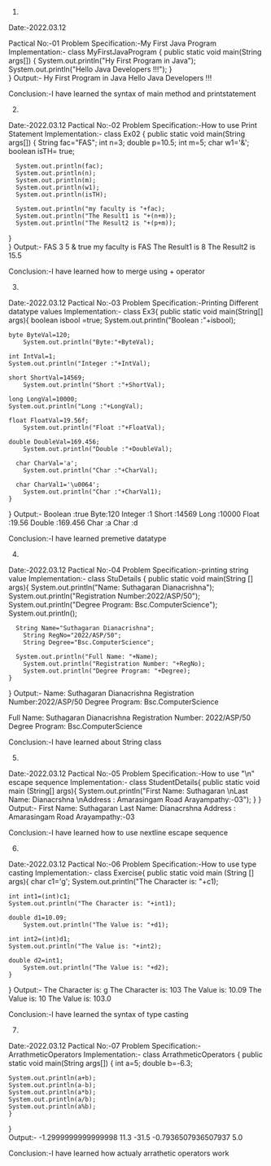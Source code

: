 01.
Date:-2022.03.12

Pactical No:-01
Problem Specification:-My First Java Program
Implementation:-
class MyFirstJavaProgram
{
   public static void main(String args[])
   {
      System.out.println("Hy First Program in Java");
	  System.out.println("Hello Java Developers !!!");
   }	  
}
Output:-
Hy First Program in Java
Hello Java Developers !!!

Conclusion:-I have learned the syntax of main method and printstatement

02.
Date:-2022.03.12
Pactical No:-02
Problem Specification:-How to use Print Statement
Implementation:-
class Ex02
{
   public static void main(String args[])
   {
	  String fac="FAS";
      int n=3;
      double p=10.5;
	  int m=5;
      char w1='&';
      boolean isTH= true;
	  
      System.out.println(fac);
	  System.out.println(n);
	  System.out.println(m);
	  System.out.println(w1);
	  System.out.println(isTH);
	  
	  System.out.println("my faculty is "+fac);
	  System.out.println("The Result1 is "+(n+m));
	  System.out.println("The Result2 is "+(p+m));
   }	  
}
Output:-
FAS
3
5
&
true
my faculty is FAS
The Result1 is 8
The Result2 is 15.5

Conclusion:-I have learned how to merge using + operator 

03.
Date:-2022.03.12
Pactical No:-03
Problem Specification:-Printing Different datatype values
Implementation:-
class Ex3{
	public static void main(String[] args){
		boolean isbool =true;
		System.out.println("Boolean :"+isbool);
		
    byte ByteVal=120;
		System.out.println("Byte:"+ByteVal);

    int IntVal=1;
    System.out.println("Integer :"+IntVal);

    short ShortVal=14569;
		System.out.println("Short :"+ShortVal);
		
    long LongVal=10000;	
    System.out.println("Long :"+LongVal);

    float FloatVal=19.56f;
		System.out.println("Float :"+FloatVal);

  	double DoubleVal=169.456;
		System.out.println("Double :"+DoubleVal);
		
	  char CharVal='a';
		System.out.println("Char :"+CharVal);
		
	  char CharVal1='\u0064';
		System.out.println("Char :"+CharVal1);
	}
}
Output:-
Boolean :true
Byte:120
Integer :1
Short :14569
Long :10000
Float :19.56
Double :169.456
Char :a
Char :d

Conclusion:-I have learned premetive datatype

04.
Date:-2022.03.12
Pactical No:-04
Problem Specification:-printing string value
Implementation:-
class StuDetails {
	public static void main(String [] args){
		System.out.println("Name: Suthagaran Dianacrishna");
		System.out.println("Registration Number:2022/ASP/50");
		System.out.println("Degree Program: Bsc.ComputerScience");
		System.out.println();
		
	  String Name="Suthagaran Dianacrishna";
		String RegNo="2022/ASP/50";
		String Degree="Bsc.ComputerScience";
		
	  System.out.println("Full Name: "+Name);
		System.out.println("Registration Number: "+RegNo);
		System.out.println("Degree Program: "+Degree);
	}
}
Output:-
Name: Suthagaran Dianacrishna
Registration Number:2022/ASP/50
Degree Program: Bsc.ComputerScience

Full Name: Suthagaran Dianacrishna
Registration Number: 2022/ASP/50
Degree Program: Bsc.ComputerScience

Conclusion:-I have learned about String class

05.
Date:-2022.03.12
Pactical No:-05
Problem Specification:-How to use "\n" escape sequence
Implementation:-
class StudentDetails{
	public static void main (String[] args){
		System.out.println("First Name: Suthagaran \nLast Name: Dianacrshna \nAddress : Amarasingam Road Arayampathy:-03");
	}
}
Output:-
First Name: Suthagaran
Last Name: Dianacrshna
Address : Amarasingam Road Arayampathy:-03

Conclusion:-I have learned how to use nextline escape sequence

06.
Date:-2022.03.12
Pactical No:-06
Problem Specification:-How to use type casting
Implementation:-
class Exercise{
	public static void main (String [] args){
		char c1='g';
		System.out.println("The Character is: "+c1);

    int int1=(int)c1;
    System.out.println("The Character is: "+int1);

    double d1=10.09;
		System.out.println("The Value is: "+d1);
		
    int int2=(int)d1;	
    System.out.println("The Value is: "+int2);

    double d2=int1;
		System.out.println("The Value is: "+d2);
	}
}
Output:-
The Character is: g
The Character is: 103
The Value is: 10.09
The Value is: 10
The Value is: 103.0

Conclusion:-I have learned the syntax of type casting

07.
Date:-2022.03.12
Pactical No:-07
Problem Specification:-ArrathmeticOperators
Implementation:-
class ArrathmeticOperators
{
	public static void main(String args[])
	{
	int a=5;
	double b=-6.3;
	
	System.out.println(a+b);
	System.out.println(a-b);
	System.out.println(a*b);
	System.out.println(a/b);
	System.out.println(a%b);
	}
}	
Output:-
-1.2999999999999998
11.3
-31.5
-0.7936507936507937
5.0

Conclusion:-I have learned how actualy arrathetic operators work
